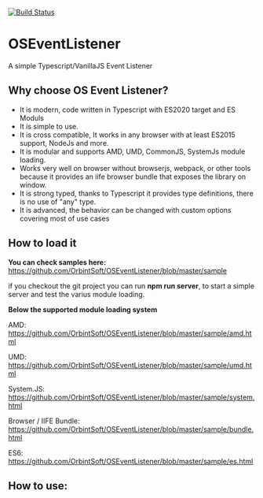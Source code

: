 [![Build Status](https://dev.azure.com/orbintsoft/OSEventListener/_apis/build/status/OrbintSoft.OSEventListener?branchName=master)](https://dev.azure.com/orbintsoft/OSEventListener/_build/latest?definitionId=6&branchName=master)

# OSEventListener
A simple Typescript/VanillaJS Event Listener


## Why choose OS Event Listener?

- It is modern, code written in Typescript with ES2020 target and ES Moduls
- It is simple to use.
- It is cross compatible, It works in any browser with at least ES2015 support, NodeJs and more.
- It is modular and supports AMD, UMD, CommonJS, SystemJs module loading.
- Works very well on browser without browserjs, webpack, or other tools because it provides an iife browser bundle that exposes the library on window.
- It is strong typed, thanks to Typescript it provides type definitions, there is no use of "any" type.
- It is advanced, the behavior can be changed with custom options covering most of use cases

## How to load it

**You can check samples here:**
https://github.com/OrbintSoft/OSEventListener/blob/master/sample

if you checkout the git project you can run **npm run server**, to start a simple server and test the varius module loading.

**Below the supported module loading system**

AMD: https://github.com/OrbintSoft/OSEventListener/blob/master/sample/amd.html

UMD: https://github.com/OrbintSoft/OSEventListener/blob/master/sample/umd.html

System.JS: https://github.com/OrbintSoft/OSEventListener/blob/master/sample/system.html

Browser / IIFE Bundle: https://github.com/OrbintSoft/OSEventListener/blob/master/sample/bundle.html

ES6: https://github.com/OrbintSoft/OSEventListener/blob/master/sample/es.html

## How to use:
